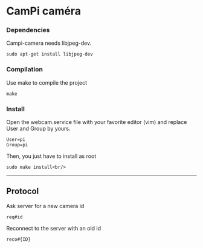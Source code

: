 CamPi caméra
============


### Dependencies
Campi-camera needs libjpeg-dev.
```
sudo apt-get install libjpeg-dev
```

### Compilation
Use make to compile the project
```
make
```
### Install
Open the webcam.service file with your favorite editor (vim) and replace User and Group by yours.
```
User=pi
Group=pi
```
Then, you just have to install as root
```
sudo make install<br/>
```


-------

## Protocol

Ask server for a new camera id
```
req#id
```

Reconnect to the server with an old id
```
reco#{ID}
```
